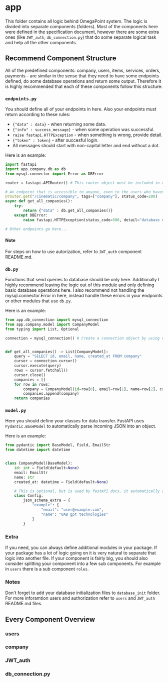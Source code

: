 # app
This folder contains all logic behind OmegaPoint system. The logic is divided into separate components (folders). Most of the components here were defined in the specification document, however there are some extra ones (like `JWT_auth`, `db_connection.py`) that do some separate logical task and help all the other components.

## Recommend Component Structure
All of the predefined components: company, users, items, services, orders, payments - are similar in the sense that they need to have some endpoints defined, do some database operations and return some output. Therefore it is highly recommended that each of these components follow this structure:

### `endpoints.py`
You should define all of your endpoints in here. Also your endpoints must return according to these rules:
* `{"data" : data}` - when returning some data.
* `{"info" : success_message}` - when some operation was successful.
* `raise fastapi.HTTPException` - when something is wrong, provide detail.
* `{"token" : token}` - after succesful login.
* All messages should start with non-capital letter and end without a dot.

Here is an example:
```python
import fastapi
import app.company.db as db
from mysql.connector import Error as DBError

router = fastapi.APIRouter() # This router object must be included in my_app.py for your endpoints to start working

# An endpoint that is accessible to anyone, even to the users who haven't logged in
@router.get("/cinematic/company", tags=["company"], status_code=200)
async def get_all_companies():
    try:
        return {"data" : db.get_all_companies()}
    except DBError:
        raise fastapi.HTTPException(status_code=500, detail="database error")

# Other endpoints go here...
```

#### Note
For steps on how to use autorization, refer to `JWT_auth` component README.md.

### `db.py`
Functions that send queries to database should be only here. Additionally I highly recommend leaving the logic out of this module and only defining basic database operations here. I also recommend not handling the mysql.connector.Error in here, instead handle these errors in your endpoints or other modules that use `db.py`. 

Here is an example:
```python
from app.db_connection import mysql_connection
from app.company.model import CompanyModel
from typing import List, Optional

connection = mysql_connection() # Create a connection object by using db_connection.py module


def get_all_companies() -> List[CompanyModel]:
    query = "SELECT id, email, name, created_at FROM company"
    cursor = connection.cursor()
    cursor.execute(query)
    rows = cursor.fetchall()
    cursor.close()
    companies = []
    for row in rows:
        company = CompanyModel(id=row[0], email=row[1], name=row[2], created_at=row[3])
        companies.append(company)
    return companies
```

### `model.py`
Here you should define your classes for data transfer. FastAPI uses `Pydantic.BaseModel` to automatically parse incoming JSON into an object.

Here is an example:
```python
from pydantic import BaseModel, Field, EmailStr
from datetime import datetime


class CompanyModel(BaseModel):
    id: int = Field(default=None)
    email: EmailStr
    name: str
    created_at: datetime = Field(default=None)

    # This is optional, but is used by fastAPI docs, it automatically apears as an example JSON message
    class Config:
        json_schema_extra = {
            "example": {
                "email": "user@example.com",
                "name": "UAB gpt technologies"
            }
        }
```

### Extra
If you need, you can always define additional modules in your package. If your package has a lot of logic going on it is very natural to separate that logic into another file. If your component is fairly big, you should also consider splitting your component into a few sub components. For example in `users` there is a sub component `roles`.

### Notes
Don't forget to add your database initialization files to `database_init` folder. For more inforamtion users and authorization refer to `users` and `JWT_auth` README.md files.

## Every Component Overview

### users

### company

### JWT_auth

### db_connection.py